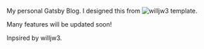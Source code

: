My personal Gatsby Blog.
I designed this from ![`willjw3`]("https://github.com/willjw3/gatsby-starter-developer-diary") template.

Many features will be updated soon!

Inpsired by willjw3.
